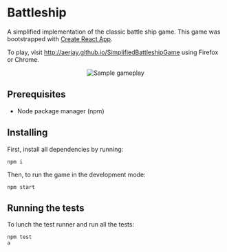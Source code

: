 # Battleship

A simplified implementation of the classic battle ship game. This game was bootstrapped with [Create React App](https://github.com/facebook/create-react-app).

To play, visit http://aerjay.github.io/SimplifiedBattleshipGame using Firefox or Chrome.

<p align="center">
	<img src="https://i.postimg.cc/qB52vrmt/sample-Gameplay.gif" alt="Sample gameplay">
</p>

## Prerequisites

- Node package manager (npm)

## Installing

First, install all dependencies by running:

```
npm i
```

Then, to run the game in the development mode:

```
npm start
```

## Running the tests

To lunch the test runner and run all the tests:

```
npm test
a
```
